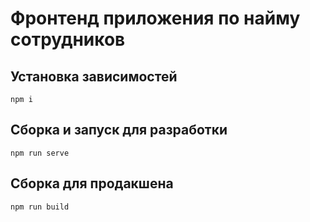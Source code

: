 # Фронтенд приложения по найму сотрудников

## Установка зависимостей
```
npm i
```

## Сборка и запуск для разработки
```
npm run serve
```

## Сборка для продакшена
```
npm run build
```
